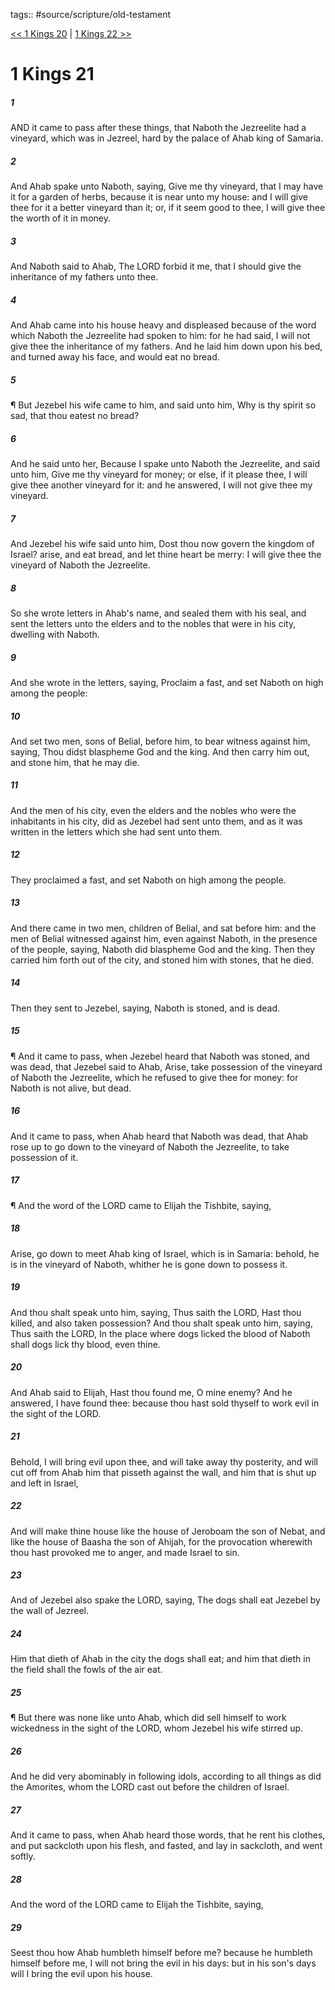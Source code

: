 tags:: #source/scripture/old-testament

[<< 1 Kings 20](/old-testament/11_1_Kings/1_Kings_20.md) | [1 Kings 22 >>](/old-testament/11_1_Kings/1_Kings_22.md)

# 1 Kings 21

##### 1

AND it came to pass after these things, that Naboth the Jezreelite had a vineyard, which was in Jezreel, hard by the palace of Ahab king of Samaria.

##### 2

And Ahab spake unto Naboth, saying, Give me thy vineyard, that I may have it for a garden of herbs, because it is near unto my house: and I will give thee for it a better vineyard than it; or, if it seem good to thee, I will give thee the worth of it in money.

##### 3

And Naboth said to Ahab, The LORD forbid it me, that I should give the inheritance of my fathers unto thee.

##### 4

And Ahab came into his house heavy and displeased because of the word which Naboth the Jezreelite had spoken to him: for he had said, I will not give thee the inheritance of my fathers. And he laid him down upon his bed, and turned away his face, and would eat no bread.

##### 5

¶ But Jezebel his wife came to him, and said unto him, Why is thy spirit so sad, that thou eatest no bread?

##### 6

And he said unto her, Because I spake unto Naboth the Jezreelite, and said unto him, Give me thy vineyard for money; or else, if it please thee, I will give thee another vineyard for it: and he answered, I will not give thee my vineyard.

##### 7

And Jezebel his wife said unto him, Dost thou now govern the kingdom of Israel? arise, and eat bread, and let thine heart be merry: I will give thee the vineyard of Naboth the Jezreelite.

##### 8

So she wrote letters in Ahab's name, and sealed them with his seal, and sent the letters unto the elders and to the nobles that were in his city, dwelling with Naboth.

##### 9

And she wrote in the letters, saying, Proclaim a fast, and set Naboth on high among the people:

##### 10

And set two men, sons of Belial, before him, to bear witness against him, saying, Thou didst blaspheme God and the king. And then carry him out, and stone him, that he may die.

##### 11

And the men of his city, even the elders and the nobles who were the inhabitants in his city, did as Jezebel had sent unto them, and as it was written in the letters which she had sent unto them.

##### 12

They proclaimed a fast, and set Naboth on high among the people.

##### 13

And there came in two men, children of Belial, and sat before him: and the men of Belial witnessed against him, even against Naboth, in the presence of the people, saying, Naboth did blaspheme God and the king. Then they carried him forth out of the city, and stoned him with stones, that he died.

##### 14

Then they sent to Jezebel, saying, Naboth is stoned, and is dead.

##### 15

¶ And it came to pass, when Jezebel heard that Naboth was stoned, and was dead, that Jezebel said to Ahab, Arise, take possession of the vineyard of Naboth the Jezreelite, which he refused to give thee for money: for Naboth is not alive, but dead.

##### 16

And it came to pass, when Ahab heard that Naboth was dead, that Ahab rose up to go down to the vineyard of Naboth the Jezreelite, to take possession of it.

##### 17

¶ And the word of the LORD came to Elijah the Tishbite, saying,

##### 18

Arise, go down to meet Ahab king of Israel, which is in Samaria: behold, he is in the vineyard of Naboth, whither he is gone down to possess it.

##### 19

And thou shalt speak unto him, saying, Thus saith the LORD, Hast thou killed, and also taken possession? And thou shalt speak unto him, saying, Thus saith the LORD, In the place where dogs licked the blood of Naboth shall dogs lick thy blood, even thine.

##### 20

And Ahab said to Elijah, Hast thou found me, O mine enemy? And he answered, I have found thee: because thou hast sold thyself to work evil in the sight of the LORD.

##### 21

Behold, I will bring evil upon thee, and will take away thy posterity, and will cut off from Ahab him that pisseth against the wall, and him that is shut up and left in Israel,

##### 22

And will make thine house like the house of Jeroboam the son of Nebat, and like the house of Baasha the son of Ahijah, for the provocation wherewith thou hast provoked me to anger, and made Israel to sin.

##### 23

And of Jezebel also spake the LORD, saying, The dogs shall eat Jezebel by the wall of Jezreel.

##### 24

Him that dieth of Ahab in the city the dogs shall eat; and him that dieth in the field shall the fowls of the air eat.

##### 25

¶ But there was none like unto Ahab, which did sell himself to work wickedness in the sight of the LORD, whom Jezebel his wife stirred up.

##### 26

And he did very abominably in following idols, according to all things as did the Amorites, whom the LORD cast out before the children of Israel.

##### 27

And it came to pass, when Ahab heard those words, that he rent his clothes, and put sackcloth upon his flesh, and fasted, and lay in sackcloth, and went softly.

##### 28

And the word of the LORD came to Elijah the Tishbite, saying,

##### 29

Seest thou how Ahab humbleth himself before me? because he humbleth himself before me, I will not bring the evil in his days: but in his son's days will I bring the evil upon his house.
